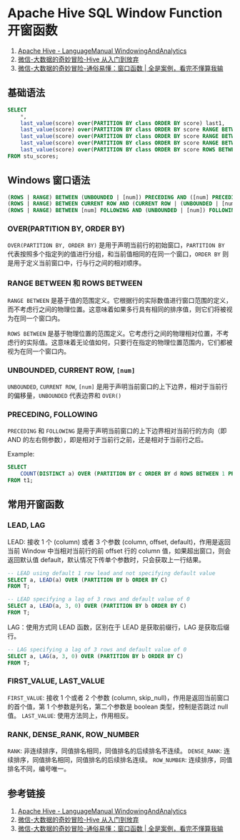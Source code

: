 # Apache Hive SQL Window Function 开窗函数

1. [Apache Hive - LanguageManual WindowingAndAnalytics](https://cwiki.apache.org/confluence/display/Hive/LanguageManual+WindowingAndAnalytics)
2. [微信-大数据的奇妙冒险-Hive 从入门到放弃](https://mp.weixin.qq.com/mp/appmsgalbum?__biz=MzU0MTcxNjM5OQ==&action=getalbum&album_id=2303851490576367625&scene=173&from_msgid=2247484032&from_itemidx=1&count=3&nolastread=1#wechat_redirect)
3. [微信-大数据的奇妙冒险-通俗易懂：窗口函数 | 全是案例，看完不懂算我输](https://mp.weixin.qq.com/s/6k39z-620xXE6Bxm4utNDQ)

## 基础语法

```sql
SELECT
	*,
	last_value(score) over(PARTITION BY class ORDER BY score) last1,
    last_value(score) over(PARTITION BY class ORDER BY score RANGE BETWEEN UNBOUNDED PRECEDING AND CURRENT row) last2,
    last_value(score) over(PARTITION BY class ORDER BY score RANGE BETWEEN UNBOUNDED PRECEDING AND UNBOUNDED FOLLOWING) last3,
    last_value(score) over(PARTITION BY class ORDER BY score RANGE BETWEEN 3 PRECEDING AND 3 FOLLOWING) last4,
    last_value(score) over(PARTITION BY class ORDER BY score ROWS BETWEEN 1 PRECEDING AND 1 FOLLOWING) last5
FROM stu_scores;
```

## Windows 窗口语法

```sql
(ROWS | RANGE) BETWEEN (UNBOUNDED | [num]) PRECEDING AND ([num] PRECEDING | CURRENT ROW | (UNBOUNDED | [num]) FOLLOWING)
(ROWS | RANGE) BETWEEN CURRENT ROW AND (CURRENT ROW | (UNBOUNDED | [num]) FOLLOWING)
(ROWS | RANGE) BETWEEN [num] FOLLOWING AND (UNBOUNDED | [num]) FOLLOWING
```

### OVER(PARTITION BY, ORDER BY)

`OVER(PARTITION BY, ORDER BY)` 是用于声明当前行的初始窗口，`PARTITION BY` 代表按照多个指定列的值进行分组，和当前值相同的在同一个窗口，`ORDER BY` 则是用于定义当前窗口中，行与行之间的相对顺序。

### RANGE BETWEEN 和 ROWS BETWEEN

`RANGE BETWEEN` 是基于值的范围定义。它根据行的实际数值进行窗口范围的定义，而不考虑行之间的物理位置。这意味着如果多行具有相同的排序值，则它们将被视为在同一个窗口内。

`ROWS BETWEEN` 是基于物理位置的范围定义。它考虑行之间的物理相对位置，不考虑行的实际值。这意味着无论值如何，只要行在指定的物理位置范围内，它们都被视为在同一个窗口内。

### UNBOUNDED, CURRENT ROW, `[num]`

`UNBOUNDED`, `CURRENT ROW`, `[num]` 是用于声明当前窗口的上下边界，相对于当前行的偏移量，`UNBOUNDED` 代表边界和 `OVER()`

### PRECEDING, FOLLOWING

`PRECEDING` 和 `FOLLOWING` 是用于声明当前窗口的上下边界相对当前行的方向（即 AND 的左右侧参数），即是相对于当前行之前，还是相对于当前行之后。

Example:
```sql
SELECT
	COUNT(DISTINCT a) OVER (PARTITION BY c ORDER BY d ROWS BETWEEN 1 PRECEDING AND 1 FOLLOWING)
FROM t1;
```

## 常用开窗函数

### LEAD, LAG

LEAD: 接收 1 个 (column) 或者 3 个参数 (column, offset, default)，作用是返回当前 Window 中当相对当前行的前 offset 行的 column 值，如果超出窗口，则会返回默认值 default，默认情况下传单个参数时，只会获取上一行结果。

```sql
-- LEAD using default 1 row lead and not specifying default value
SELECT a, LEAD(a) OVER (PARTITION BY b ORDER BY C)
FROM T;

-- LEAD specifying a lag of 3 rows and default value of 0
SELECT a, LEAD(a, 3, 0) OVER (PARTITION BY b ORDER BY C)
FROM T;
```

LAG：使用方式同 LEAD 函数，区别在于 LEAD 是获取前缀行，LAG 是获取后缀行。

```sql
-- LAG specifying a lag of 3 rows and default value of 0
SELECT a, LAG(a, 3, 0) OVER (PARTITION BY b ORDER BY C)
FROM T;
```

### FIRST_VALUE, LAST_VALUE

`FIRST_VALUE`: 接收 1 个或者 2 个参数 (column, skip_null)，作用是返回当前窗口的首个值，第 1 个参数是列名，第二个参数是 boolean 类型，控制是否跳过 null 值。
`LAST_VALUE`: 使用方法同上，作用相反。

### RANK, DENSE_RANK, ROW_NUMBER

`RANK`: 非连续排序，同值排名相同，同值排名的后续排名不连续。
`DENSE_RANK`: 连续排序，同值排名相同，同值排名的后续排名连续。
`ROW_NUMBER`: 连续排序，同值排名不同，编号唯一。

## 参考链接

1. [Apache Hive - LanguageManual WindowingAndAnalytics](https://cwiki.apache.org/confluence/display/Hive/LanguageManual+WindowingAndAnalytics)
2. [微信-大数据的奇妙冒险-Hive 从入门到放弃](https://mp.weixin.qq.com/mp/appmsgalbum?__biz=MzU0MTcxNjM5OQ==&action=getalbum&album_id=2303851490576367625&scene=173&from_msgid=2247484032&from_itemidx=1&count=3&nolastread=1#wechat_redirect)
3. [微信-大数据的奇妙冒险-通俗易懂：窗口函数 | 全是案例，看完不懂算我输](https://mp.weixin.qq.com/s/6k39z-620xXE6Bxm4utNDQ)